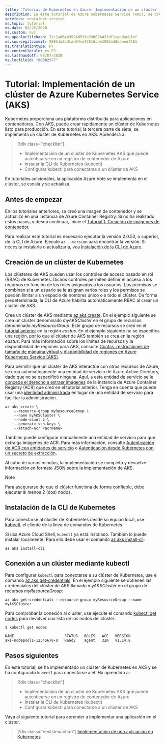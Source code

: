 ```yaml
---
title: 'Tutorial de Kubernetes en Azure: Implementación de un clúster'
description: En este tutorial de Azure Kubernetes Service (AKS), se crea un clúster de AKS y se usa kubectl para conectarse al nodo maestro de Kubernetes.
services: container-service
ms.topic: tutorial
ms.date: 02/25/2020
ms.custom: mvc
ms.openlocfilehash: 72c2a664b3994d53fdd3602b432df1cabdaeb3ef
ms.sourcegitcommit: 98854e3bd1ab04ce42816cae1892ed0caeedf461
ms.translationtype: HT
ms.contentlocale: es-ES
ms.lasthandoff: 08/07/2020
ms.locfileid: "88002977"
---
```

# <a name="tutorial-deploy-an-azure-kubernetes-service-aks-cluster"></a>Tutorial: Implementación de un clúster de Azure Kubernetes Service (AKS)

Kubernetes proporciona una plataforma distribuida para aplicaciones en contenedores. Con AKS, puede crear rápidamente un clúster de Kubernetes listo para producción. En este tutorial, la tercera parte de siete, se implementa un clúster de Kubernetes en AKS. Aprenderá a:

> [!div class="checklist"]
> * Implementación de un clúster de Kubernetes AKS que puede autenticarse en un registro de contenedor de Azure
> * Instalar la CLI de Kubernetes (kubectl)
> * Configurar kubectl para conectarse a un clúster de AKS

En tutoriales adicionales, la aplicación Azure Vote se implementa en el clúster, se escala y se actualiza.

## <a name="before-you-begin"></a>Antes de empezar

En los tutoriales anteriores, se creó una imagen de contenedor y se actualizó en una instancia de Azure Container Registry. Si no ha realizado estos pasos, y desea continuar, inicie el [Tutorial 1: Creación de imágenes de contenedor][aks-tutorial-prepare-app].

Para realizar este tutorial es necesario ejecutar la versión 2.0.53, o superior, de la CLI de Azure. Ejecute `az --version` para encontrar la versión. Si necesita instalarla o actualizarla, vea [Instalación de la CLI de Azure][azure-cli-install].

## <a name="create-a-kubernetes-cluster"></a>Creación de un clúster de Kubernetes

Los clústeres de AKS pueden usar los controles de acceso basado en rol (RBAC) de Kubernetes. Dichos controles permiten definir el acceso a los recursos en función de los roles asignados a los usuarios. Los permisos se combinan si a un usuario se le asignan varios roles y los permisos se pueden limitar a un espacio de nombres único o a todo el clúster. De forma predeterminada, la CLI de Azure habilita automáticamente RBAC al crear un clúster de AKS.

Cree un clúster de AKS mediante [az aks create][]. En el ejemplo siguiente se crea un clúster denominado *myAKSCluster* en el grupo de recursos denominado *myResourceGroup*. Este grupo de recursos se creó en el [tutorial anterior][aks-tutorial-prepare-acr] en la región *eastus*. En el ejemplo siguiente no se especifica una región, por lo que el clúster de AKS también se crea en la región *eastus*. Para más información sobre los límites de recursos y la disponibilidad de regiones para AKS, consulte [Cuotas, restricciones de tamaño de máquina virtual y disponibilidad de regiones en Azure Kubernetes Service (AKS)][quotas-skus-regions].

Para permitir que un clúster de AKS interactúe con otros recursos de Azure, se crea automáticamente una entidad de servicio de Azure Active Directory, dado que no se especificó ninguna. Aquí, a esta entidad de servicio se le [concede el derecho a extraer imágenes][container-registry-integration] de la instancia de Azure Container Registry (ACR) que creó en el tutorial anterior. Tenga en cuenta que puede usar una [identidad administrada](use-managed-identity.md) en lugar de una entidad de servicio para facilitar la administración.

```azurecli
az aks create \
    --resource-group myResourceGroup \
    --name myAKSCluster \
    --node-count 2 \
    --generate-ssh-keys \
    --attach-acr <acrName>
```

También puede configurar manualmente una entidad de servicio para que extraiga imágenes de ACR. Para más información, consulte [Autenticación de ACR con entidades de servicio](../container-registry/container-registry-auth-service-principal.md) o [Autenticación desde Kubernetes con un secreto de extracción](../container-registry/container-registry-auth-kubernetes.md).

Al cabo de varios minutos, la implementación se completa y devuelve información en formato JSON sobre la implementación de AKS.

> [!NOTE]
> Para asegurarse de que el clúster funciona de forma confiable, debe ejecutar al menos 2 (dos) nodos.

## <a name="install-the-kubernetes-cli"></a>Instalación de la CLI de Kubernetes

Para conectarse al clúster de Kubernetes desde su equipo local, use [kubectl][kubectl], el cliente de la línea de comandos de Kubernetes.

Si usa Azure Cloud Shell, `kubectl` ya está instalado. También lo puede instalar localmente. Para ello debe usar el comando [az aks install-cli][]:

```azurecli
az aks install-cli
```

## <a name="connect-to-cluster-using-kubectl"></a>Conexión a un clúster mediante kubectl

Para configurar `kubectl` para conectarse a su clúster de Kubernetes, use el comando [az aks get-credentials][]. En el ejemplo siguiente se obtienen las credenciales del clúster de AKS llamado *myAKSCluster* en el grupo de recursos *myResourceGroup*:

```azurecli
az aks get-credentials --resource-group myResourceGroup --name myAKSCluster
```

Para comprobar la conexión al clúster, use ejecute el comando [kubectl get nodes][kubectl-get] para devolver una lista de los nodos del clúster:

```
$ kubectl get nodes

NAME                       STATUS   ROLES   AGE   VERSION
aks-nodepool1-12345678-0   Ready    agent   32m   v1.14.8
```

## <a name="next-steps"></a>Pasos siguientes

En este tutorial, se ha implementado un clúster de Kubernetes en AKS y se ha configurado `kubectl` para conectarse a él. Ha aprendido a:

> [!div class="checklist"]
> * Implementación de un clúster de Kubernetes AKS que puede autenticarse en un registro de contenedor de Azure
> * Instalar la CLI de Kubernetes (kubectl)
> * Configurar kubectl para conectarse a un clúster de AKS

Vaya al siguiente tutorial para aprender a implementar una aplicación en el clúster.

> [!div class="nextstepaction"]
> [Implementación de una aplicación en Kubernetes][aks-tutorial-deploy-app]

<!-- LINKS - external -->
[kubectl]: https://kubernetes.io/docs/user-guide/kubectl/
[kubectl-get]: https://kubernetes.io/docs/reference/generated/kubectl/kubectl-commands#get

<!-- LINKS - internal -->
[aks-tutorial-deploy-app]: ./tutorial-kubernetes-deploy-application.md
[aks-tutorial-prepare-acr]: ./tutorial-kubernetes-prepare-acr.md
[aks-tutorial-prepare-app]: ./tutorial-kubernetes-prepare-app.md
[az ad sp create-for-rbac]: /cli/azure/ad/sp#az-ad-sp-create-for-rbac
[az acr show]: /cli/azure/acr#az-acr-show
[az role assignment create]: /cli/azure/role/assignment#az-role-assignment-create
[az aks create]: /cli/azure/aks#az-aks-create
[az aks install-cli]: /cli/azure/aks#az-aks-install-cli
[az aks get-credentials]: /cli/azure/aks#az-aks-get-credentials
[azure-cli-install]: /cli/azure/install-azure-cli
[container-registry-integration]: ./cluster-container-registry-integration.md
[quotas-skus-regions]: quotas-skus-regions.md
